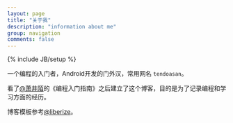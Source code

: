 ```yaml
---
layout: page
title: "关于我"
description: "information about me"
group: navigation
comments: false
---
```

{% include JB/setup %}

一个编程的入门者，Android开发的门外汉，常用网名 `tendoasan`。 

看了[@萧井陌](https://www.zhihu.com/people/xiao-jing-mo)的《编程入门指南》之后建立了这个博客，目的是为了记录编程和学习方面的经历。

博客模板参考[@liberize](http://liberize.me/)。
